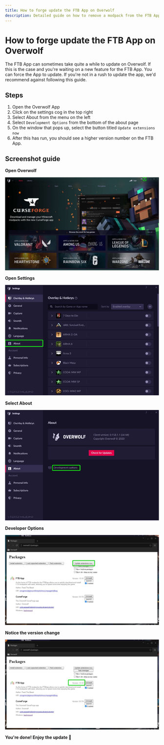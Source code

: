 ```yaml
---
title: How to forge update the FTB App on Overwolf
description: Detailed guide on how to remove a modpack from the FTB App
---
```


# How to forge update the FTB App on Overwolf

The FTB App can sometimes take quite a while to update on Overwolf. If this is the case and you're waiting on a new feature for the FTB App. You can force the App to update. If you're not in a rush to update the app, we'd recommend against following this guide.

## Steps

1. Open the Overwolf App
2. Click on the settings cog in the top right
3. Select About from the menu on the left
4. Select `Development Options` from the bottom of the about page
5. On the window that pops up, select the button titled `Update extensions now`
6. After this has run, you should see a higher version number on the FTB App.

## Screenshot guide

**Open Overwolf**

![The Overwolf App](./images/overwolf-app.jpeg)

**Open Settings**

![Overwolf Settings Page](./images/overwolf-settings-page.jpeg)

**Select About**

![Overwolf About Page](./images/overwolf-about-page.jpeg)

**Developer Options**

![Overwolf developer options with update highlighted](./images/overwolf-dev-tools-update.jpeg)

**Notice the version change**

![Overwolf developer options with the version number highlighted](./images/overwolf-dev-tools-version-change.jpeg)

**You're done! Enjoy the update 🎉**
